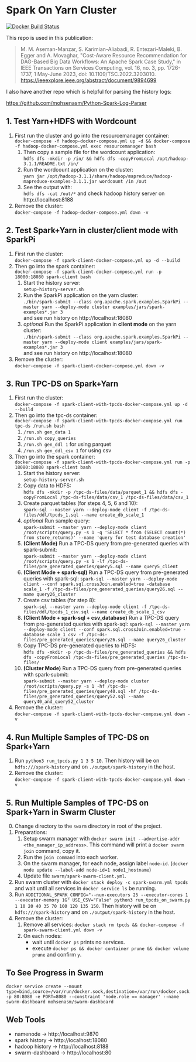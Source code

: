 # Spark On Yarn Cluster

[![Docker Build Status](https://travis-ci.org/mohsenasm/spark-on-yarn-cluster.svg?branch=master)](https://travis-ci.org/mohsenasm/spark-on-yarn-cluster)

This repo is used in this publication: 

> M. M. Aseman-Manzar, S. Karimian-Aliabadi, R. Entezari-Maleki, B. Egger and A. Movaghar, "Cost-Aware Resource Recommendation for DAG-Based Big Data Workflows: An Apache Spark Case Study," in IEEE Transactions on Services Computing, vol. 16, no. 3, pp. 1726-1737, 1 May-June 2023, doi: 10.1109/TSC.2022.3203010. https://ieeexplore.ieee.org/abstract/document/9894699

I also have another repo which is helpful for parsing the history logs:

https://github.com/mohsenasm/Python-Spark-Log-Parser

## 1. Test Yarn+HDFS with Wordcount

1. First run the cluster and go into the resourcemanager container:  
`docker-compose -f hadoop-docker-compose.yml up -d && docker-compose -f hadoop-docker-compose.yml exec resourcemanager bash`
    1. Then copy a sample file for the wordcount application:  
    `hdfs dfs -mkdir -p /in/ && hdfs dfs -copyFromLocal /opt/hadoop-3.1.1/README.txt /in/`
    2. Run the wordcount application on the cluster:  
    `yarn jar /opt/hadoop-3.1.1/share/hadoop/mapreduce/hadoop-mapreduce-examples-3.1.1.jar wordcount /in /out`
    3. See the output with:  
    `hdfs dfs -cat /out/*` and check hadoop history server on http://localhost:8188
2. Remove the cluster:  
`docker-compose -f hadoop-docker-compose.yml down -v`

## 2. Test Spark+Yarn in cluster/client mode with SparkPi

1. First run the cluster:  
`docker-compose -f spark-client-docker-compose.yml up -d --build`
2. Then go into the spark container:  
`docker-compose -f spark-client-docker-compose.yml run -p 18080:18080 spark-client bash`
    1. Start the history server:  
    `setup-history-server.sh`
    2. Run the SparkPi application on the yarn cluster:  
    `./bin/spark-submit --class org.apache.spark.examples.SparkPi --master yarn --deploy-mode cluster examples/jars/spark-examples*.jar 3`  
    and see run history on http://localhost:18080
    3. _optional_ Run the SparkPi application in **client mode** on the yarn cluster:  
    `./bin/spark-submit --class org.apache.spark.examples.SparkPi --master yarn --deploy-mode client examples/jars/spark-examples*.jar 3`  
    and see run history on http://localhost:18080
3. Remove the cluster:  
`docker-compose -f spark-client-docker-compose.yml down -v`

## 3. Run TPC-DS on Spark+Yarn

1. First run the cluster:  
`docker-compose -f spark-client-with-tpcds-docker-compose.yml up -d --build`
2. Then go into the tpc-ds container:  
`docker-compose -f spark-client-with-tpcds-docker-compose.yml run tpc-ds /run.sh bash`
    1. `/run.sh gen_data 1`
    2. `/run.sh copy_queries`
    <!-- + `/run.sh gen_queries` -> cannot be used in spark because of wrong templates-->
    3. `/run.sh gen_ddl 1` for using parquet
    4. `/run.sh gen_ddl_csv 1` for using csv
3. Then go into the spark container:  
`docker-compose -f spark-client-with-tpcds-docker-compose.yml run -p 18080:18080 spark-client bash`
    1. Start the history server:  
    `setup-history-server.sh`
    2. Copy data to HDFS:  
    `hdfs dfs -mkdir -p /tpc-ds-files/data/parquet_1 && hdfs dfs -copyFromLocal /tpc-ds-files/data/csv_1 /tpc-ds-files/data/csv_1`
    3. Create parquet tables (for steps 4, 5, 6 and 10):  
    `spark-sql --master yarn --deploy-mode client -f /tpc-ds-files/ddl/tpcds_1.sql --name create_db_scale_1`
    4. _optional_ Run sample query:  
    `spark-submit --master yarn --deploy-mode client /root/scripts/query.py -s 1 -q 'SELECT * from (SELECT count(*) from store_returns)' --name 'query for test database creation'`
    5. **(Client Mode)** Run a TPC-DS query from pre-generated queries with spark-submit:  
    `spark-submit --master yarn --deploy-mode client /root/scripts/query.py -s 1 -lf /tpc-ds-files/pre_generated_queries/query5.sql --name query5_client`
    6. **(Client Mode + spark-sql)** Run a TPC-DS query from pre-generated queries with spark-sql: `spark-sql --master yarn --deploy-mode client --conf spark.sql.crossJoin.enabled=true -database scale_1 -f /tpc-ds-files/pre_generated_queries/query26.sql --name query26_cluster`
    7. Create csv tables (for step 8):  
    `spark-sql --master yarn --deploy-mode client -f /tpc-ds-files/ddl/tpcds_1_csv.sql --name create_db_scale_1_csv`
    8. **(Client Mode + spark-sql + csv_database)** Run a TPC-DS query from pre-generated queries with spark-sql: `spark-sql --master yarn --deploy-mode client --conf spark.sql.crossJoin.enabled=true -database scale_1_csv -f /tpc-ds-files/pre_generated_queries/query26.sql --name query26_cluster`
    9. Copy TPC-DS pre-generated queries to HDFS:  
    `hdfs dfs -mkdir -p /tpc-ds-files/pre_generated_queries && hdfs dfs -copyFromLocal /tpc-ds-files/pre_generated_queries /tpc-ds-files/`
    10. **(Cluster Mode)** Run a TPC-DS query from pre-generated queries with spark-submit:  
    `spark-submit --master yarn --deploy-mode cluster /root/scripts/query.py -s 1 -hf /tpc-ds-files/pre_generated_queries/query40.sql -hf /tpc-ds-files/pre_generated_queries/query52.sql --name query40_and_query52_cluster`
4. Remove the cluster:  
`docker-compose -f spark-client-with-tpcds-docker-compose.yml down -v`

## 4. Run Multiple Samples of TPC-DS on Spark+Yarn

1. Run `python3 run_tpcds.py 1 3 5 10`. Then history will be on `hdfs:///spark-history` and on `./output/spark-history` in the host.
2. Remove the cluster:  
`docker-compose -f spark-client-with-tpcds-docker-compose.yml down -v`  

## 5. Run Multiple Samples of TPC-DS on Spark+Yarn in **Swarm Cluster**  

0. Change directory to the `swarm` directory in root of the project.  
1. Preparations:  
    1. Setup swarm manager with `docker swarm init --advertise-addr <the_manager_ip_address>`. This command will print a `docker swarm join` command, copy it.  
    2. Run the `join command` into each worker.  
    3. On the swarm manager, for each node, assign label `node-id`. (`docker node update --label-add node-id=1 node1_hostname`)  
    4. Update file `swarm/spark-swarm-client.yml`.  
2. Run swarm cluster with `docker stack deploy -c spark-swarm.yml tpcds` and wait until all services in `docker service ls` be running.  
3. Run `ADDITIONAL_SPARK_CONFIG="--num-executors 25 --executor-cores 1 --executor-memory 1G" USE_CSV="False" python3 run_tpcds_on_swarm.py 1 10 20 40 35 70 100 120 135 150`. Then history will be on `hdfs:///spark-history` and on `./output/spark-history` in the host.  
4. Remove the cluster:  
    1. Remove all services: `docker stack rm tpcds && docker-compose -f spark-swarm-client.yml down -v`  
    2. On each nodes:  
        * wait until `docker ps` prints no services.  
        * execute `docker ps && docker container prune && docker volume prune` and confirm `y`.  

## To See Progress in Swarm  
`docker service create --mount type=bind,source=/var/run/docker.sock,destination=/var/run/docker.sock -p 80:8080 -e PORT=8080 --constraint 'node.role == manager' --name swarm-dashboard mohsenasm/swarm-dashboard
`

## Web Tools  
* namenode -> http://localhost:9870  
* spark history -> http://localhost:18080  
* hadoop history -> http://localhost:8188  
* swarm-dashboard -> http://localhost:80
